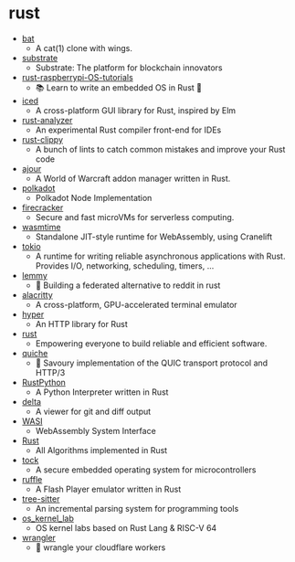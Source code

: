 # rust
- [bat](https://github.com/sharkdp/bat)
  - A cat(1) clone with wings.
- [substrate](https://github.com/paritytech/substrate)
  - Substrate: The platform for blockchain innovators
- [rust-raspberrypi-OS-tutorials](https://github.com/rust-embedded/rust-raspberrypi-OS-tutorials)
  - 📚 Learn to write an embedded OS in Rust 🦀
- [iced](https://github.com/hecrj/iced)
  - A cross-platform GUI library for Rust, inspired by Elm
- [rust-analyzer](https://github.com/rust-analyzer/rust-analyzer)
  - An experimental Rust compiler front-end for IDEs
- [rust-clippy](https://github.com/rust-lang/rust-clippy)
  - A bunch of lints to catch common mistakes and improve your Rust code
- [ajour](https://github.com/casperstorm/ajour)
  - A World of Warcraft addon manager written in Rust.
- [polkadot](https://github.com/paritytech/polkadot)
  - Polkadot Node Implementation
- [firecracker](https://github.com/firecracker-microvm/firecracker)
  - Secure and fast microVMs for serverless computing.
- [wasmtime](https://github.com/bytecodealliance/wasmtime)
  - Standalone JIT-style runtime for WebAssembly, using Cranelift
- [tokio](https://github.com/tokio-rs/tokio)
  - A runtime for writing reliable asynchronous applications with Rust. Provides I/O, networking, scheduling, timers, ...
- [lemmy](https://github.com/LemmyNet/lemmy)
  - 🐀 Building a federated alternative to reddit in rust
- [alacritty](https://github.com/alacritty/alacritty)
  - A cross-platform, GPU-accelerated terminal emulator
- [hyper](https://github.com/hyperium/hyper)
  - An HTTP library for Rust
- [rust](https://github.com/rust-lang/rust)
  - Empowering everyone to build reliable and efficient software.
- [quiche](https://github.com/cloudflare/quiche)
  - 🥧 Savoury implementation of the QUIC transport protocol and HTTP/3
- [RustPython](https://github.com/RustPython/RustPython)
  - A Python Interpreter written in Rust
- [delta](https://github.com/dandavison/delta)
  - A viewer for git and diff output
- [WASI](https://github.com/WebAssembly/WASI)
  - WebAssembly System Interface
- [Rust](https://github.com/TheAlgorithms/Rust)
  - All Algorithms implemented in Rust
- [tock](https://github.com/tock/tock)
  - A secure embedded operating system for microcontrollers
- [ruffle](https://github.com/ruffle-rs/ruffle)
  - A Flash Player emulator written in Rust
- [tree-sitter](https://github.com/tree-sitter/tree-sitter)
  - An incremental parsing system for programming tools
- [os_kernel_lab](https://github.com/chyyuu/os_kernel_lab)
  - OS kernel labs based on Rust Lang & RISC-V 64
- [wrangler](https://github.com/cloudflare/wrangler)
  - 🤠 wrangle your cloudflare workers
